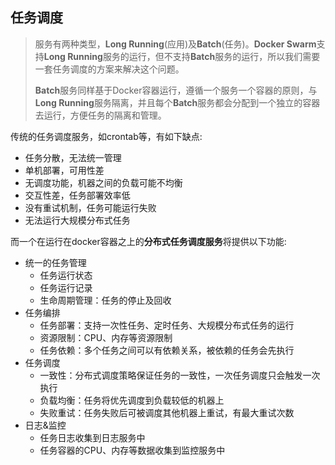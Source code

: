 ## 任务调度

> 服务有两种类型，**Long Running**(应用)及**Batch**(任务)。**Docker Swarm**支持**Long Running**服务的运行，但不支持**Batch**服务的运行，所以我们需要一套任务调度的方案来解决这个问题。
>
> **Batch**服务同样基于Docker容器运行，遵循一个服务一个容器的原则，与**Long Running**服务隔离，并且每个**Batch**服务都会分配到一个独立的容器去运行，方便任务的隔离和管理。

传统的任务调度服务，如crontab等，有如下缺点:

- 任务分散，无法统一管理
- 单机部署，可用性差
- 无调度功能，机器之间的负载可能不均衡
- 交互性差，任务部署效率低
- 没有重试机制，任务可能运行失败
- 无法运行大规模分布式任务

而一个在运行在docker容器之上的**分布式任务调度服务**将提供以下功能:

- 统一的任务管理
  - 任务运行状态
  - 任务运行记录
  - 生命周期管理：任务的停止及回收
- 任务编排
  - 任务部署：支持一次性任务、定时任务、大规模分布式任务的运行
  - 资源限制：CPU、内存等资源限制
  - 任务依赖：多个任务之间可以有依赖关系，被依赖的任务会先执行
- 任务调度
  - 一致性：分布式调度策略保证任务的一致性，一次任务调度只会触发一次执行
  - 负载均衡：任务将优先调度到负载较低的机器上
  - 失败重试：任务失败后可被调度其他机器上重试，有最大重试次数
- 日志&监控
  - 任务日志收集到日志服务中
  - 任务容器的CPU、内存等数据收集到监控服务中
